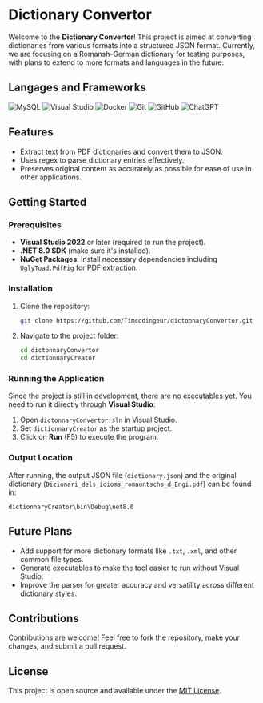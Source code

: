 # Dictionary Convertor

Welcome to the **Dictionary Convertor**! This project is aimed at converting dictionaries from various formats into a structured JSON format. Currently, we are focusing on a Romansh-German dictionary for testing purposes, with plans to extend to more formats and languages in the future.
## Langages and Frameworks


![MySQL](https://img.shields.io/badge/mysql-%2300f.svg?style=for-the-badge&logo=mysql&logoColor=white)
![Visual Studio](https://img.shields.io/badge/Visual%20Studio-5C2D91.svg?style=for-the-badge&logo=visual-studio&logoColor=white)
![Docker](https://img.shields.io/badge/docker-%230db7ed.svg?style=for-the-badge&logo=docker&logoColor=white)
![Git](https://img.shields.io/badge/git-%23F05033.svg?style=for-the-badge&logo=git&logoColor=white)
![GitHub](https://img.shields.io/badge/github-%23121011.svg?style=for-the-badge&logo=github&logoColor=white)
![ChatGPT](https://img.shields.io/badge/chatGPT-74aa9c?style=for-the-badge&logo=openai&logoColor=white)

## Features
- Extract text from PDF dictionaries and convert them to JSON.
- Uses regex to parse dictionary entries effectively.
- Preserves original content as accurately as possible for ease of use in other applications.

## Getting Started

### Prerequisites
- **Visual Studio 2022** or later (required to run the project).
- **.NET 8.0 SDK** (make sure it's installed).
- **NuGet Packages**: Install necessary dependencies including `UglyToad.PdfPig` for PDF extraction.

### Installation

1. Clone the repository:
   ```bash
   git clone https://github.com/Timcodingeur/dictonnaryConvertor.git
   ```

2. Navigate to the project folder:
   ```bash
   cd dictonnaryConvertor
   cd dictionnaryCreator
   ```

### Running the Application

Since the project is still in development, there are no executables yet. You need to run it directly through **Visual Studio**:

1. Open `dictonnaryConvertor.sln` in Visual Studio.
2. Set `dictionnaryCreator` as the startup project.
3. Click on **Run** (F5) to execute the program.

### Output Location

After running, the output JSON file (`dictionary.json`) and the original dictionary (`Dizionari_dels_idioms_romauntschs_d_Engi.pdf`) can be found in:

```
dictionnaryCreator\bin\Debug\net8.0
```

## Future Plans
- Add support for more dictionary formats like `.txt`, `.xml`, and other common file types.
- Generate executables to make the tool easier to run without Visual Studio.
- Improve the parser for greater accuracy and versatility across different dictionary styles.

## Contributions
Contributions are welcome! Feel free to fork the repository, make your changes, and submit a pull request.

## License
This project is open source and available under the [MIT License](LICENSE).


